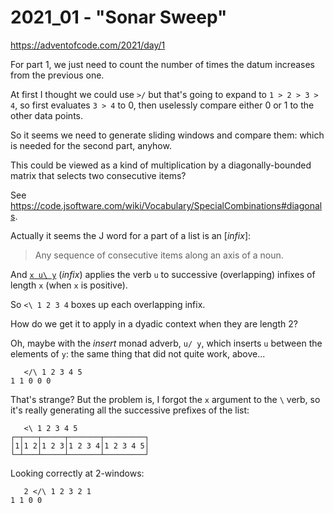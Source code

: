 # 2021\_01 - "Sonar Sweep"

https://adventofcode.com/2021/day/1

For part 1, we just need to count the number of times the datum increases from the previous one.

At first I thought we could use `>/` but that's going to expand to `1 > 2 > 3 > 4`, so first evaluates `3 > 4` to 0, then uselessly compare either 0 or 1 to the other data points.

So it seems we need to generate sliding windows and compare them: which is needed for the second part, anyhow.

This could be viewed as a kind of multiplication by a diagonally-bounded matrix that selects two consecutive items?

See <https://code.jsoftware.com/wiki/Vocabulary/SpecialCombinations#diagonals>.

Actually it seems the J word for a part of a list is an [_infix_]:

> Any sequence of consecutive items along an axis of a noun.

[infix]: https://code.jsoftware.com/wiki/Vocabulary/Glossary#Infix>

And [`x u\ y`][bslash2] (_infix_) applies the verb `u` to successive (overlapping) infixes of length `x` (when `x` is positive).

[bslash2]: https://code.jsoftware.com/wiki/Vocabulary/bslash#dyadic

So `<\ 1 2 3 4` boxes up each overlapping infix.

How do we get it to apply in a dyadic context when they are length 2?

Oh, maybe with the _insert_ monad adverb, `u/ y`, which inserts `u` between the elements of `y`: the same thing that did not quite work, above...

       </\ 1 2 3 4 5
    1 1 0 0 0

That's strange? But the problem is, I forgot the `x` argument to the `\` verb, so it's really generating all the successive prefixes of the list:

       <\ 1 2 3 4 5
    ┌─┬───┬─────┬───────┬─────────┐
    │1│1 2│1 2 3│1 2 3 4│1 2 3 4 5│
    └─┴───┴─────┴───────┴─────────┘
    
Looking correctly at 2-windows:

       2 </\ 1 2 3 2 1
    1 1 0 0

